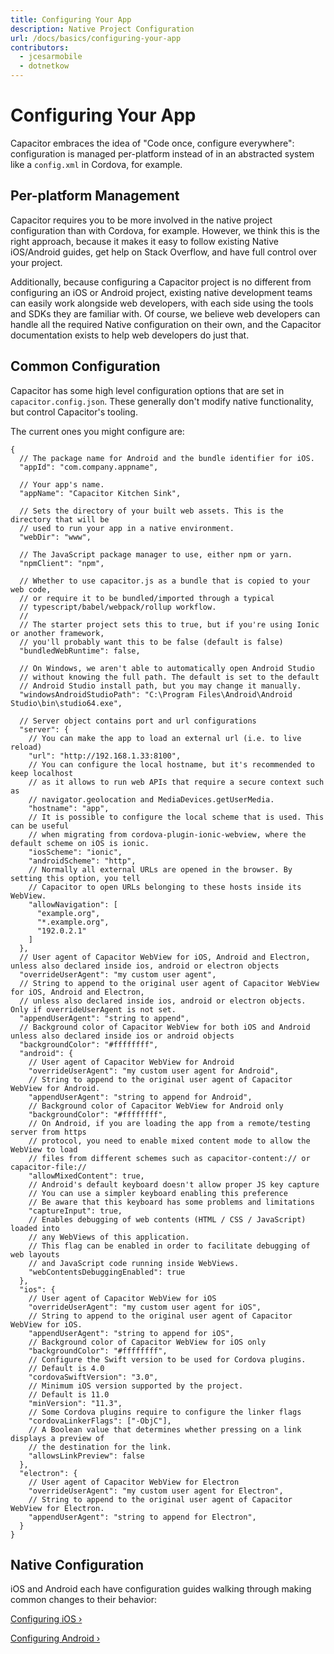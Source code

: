 ```yaml
---
title: Configuring Your App
description: Native Project Configuration
url: /docs/basics/configuring-your-app
contributors:
  - jcesarmobile
  - dotnetkow
---
```


# Configuring Your App

<p class="intro">Capacitor embraces the idea of "Code once, configure everywhere": configuration is
managed per-platform instead of in an abstracted system like a <code>config.xml</code> in Cordova, for example.</p>

## Per-platform Management

Capacitor requires you to be more involved in the native project configuration than with Cordova, for example. However,
we think this is the right approach, because it makes it easy to follow existing Native iOS/Android guides, get help on Stack Overflow, and have full control over your project.

Additionally, because configuring a Capacitor project is no different from configuring an iOS or Android project, existing native development teams can easily work alongside
web developers, with each side using the tools and SDKs they are familiar with. Of course, we believe web developers can handle all the required Native configuration on their own, and 
the Capacitor documentation exists to help web developers do just that.

## Common Configuration

Capacitor has some high level configuration options that are set in `capacitor.config.json`. These generally don't modify native functionality, but control Capacitor's tooling.

The current ones you might configure are:

```json5
{
  // The package name for Android and the bundle identifier for iOS.
  "appId": "com.company.appname",

  // Your app's name.
  "appName": "Capacitor Kitchen Sink",

  // Sets the directory of your built web assets. This is the directory that will be
  // used to run your app in a native environment.
  "webDir": "www",

  // The JavaScript package manager to use, either npm or yarn.
  "npmClient": "npm",

  // Whether to use capacitor.js as a bundle that is copied to your web code,
  // or require it to be bundled/imported through a typical
  // typescript/babel/webpack/rollup workflow.
  //
  // The starter project sets this to true, but if you're using Ionic or another framework,
  // you'll probably want this to be false (default is false)
  "bundledWebRuntime": false,

  // On Windows, we aren't able to automatically open Android Studio
  // without knowing the full path. The default is set to the default
  // Android Studio install path, but you may change it manually.
  "windowsAndroidStudioPath": "C:\Program Files\Android\Android Studio\bin\studio64.exe",

  // Server object contains port and url configurations 
  "server": {
    // You can make the app to load an external url (i.e. to live reload)
    "url": "http://192.168.1.33:8100",
    // You can configure the local hostname, but it's recommended to keep localhost
    // as it allows to run web APIs that require a secure context such as
    // navigator.geolocation and MediaDevices.getUserMedia.
    "hostname": "app",
    // It is possible to configure the local scheme that is used. This can be useful
    // when migrating from cordova-plugin-ionic-webview, where the default scheme on iOS is ionic.
    "iosScheme": "ionic",
    "androidScheme": "http",
    // Normally all external URLs are opened in the browser. By setting this option, you tell
    // Capacitor to open URLs belonging to these hosts inside its WebView.
    "allowNavigation": [
      "example.org",
      "*.example.org",
      "192.0.2.1"
    ]
  },
  // User agent of Capacitor WebView for iOS, Android and Electron, unless also declared inside ios, android or electron objects
  "overrideUserAgent": "my custom user agent",
  // String to append to the original user agent of Capacitor WebView for iOS, Android and Electron,
  // unless also declared inside ios, android or electron objects. Only if overrideUserAgent is not set.
  "appendUserAgent": "string to append",
  // Background color of Capacitor WebView for both iOS and Android unless also declared inside ios or android objects
  "backgroundColor": "#ffffffff",
  "android": {
    // User agent of Capacitor WebView for Android
    "overrideUserAgent": "my custom user agent for Android",
    // String to append to the original user agent of Capacitor WebView for Android.
    "appendUserAgent": "string to append for Android",
    // Background color of Capacitor WebView for Android only
    "backgroundColor": "#ffffffff",
    // On Android, if you are loading the app from a remote/testing server from https
    // protocol, you need to enable mixed content mode to allow the WebView to load
    // files from different schemes such as capacitor-content:// or capacitor-file://
    "allowMixedContent": true,
    // Android's default keyboard doesn't allow proper JS key capture
    // You can use a simpler keyboard enabling this preference
    // Be aware that this keyboard has some problems and limitations
    "captureInput": true,
    // Enables debugging of web contents (HTML / CSS / JavaScript) loaded into
    // any WebViews of this application.
    // This flag can be enabled in order to facilitate debugging of web layouts
    // and JavaScript code running inside WebViews.
    "webContentsDebuggingEnabled": true
  },
  "ios": {
    // User agent of Capacitor WebView for iOS
    "overrideUserAgent": "my custom user agent for iOS",
    // String to append to the original user agent of Capacitor WebView for iOS.
    "appendUserAgent": "string to append for iOS",
    // Background color of Capacitor WebView for iOS only
    "backgroundColor": "#ffffffff",
    // Configure the Swift version to be used for Cordova plugins.
    // Default is 4.0
    "cordovaSwiftVersion": "3.0",
    // Minimum iOS version supported by the project.
    // Default is 11.0
    "minVersion": "11.3",
    // Some Cordova plugins require to configure the linker flags
    "cordovaLinkerFlags": ["-ObjC"],
    // A Boolean value that determines whether pressing on a link displays a preview of
    // the destination for the link.
    "allowsLinkPreview": false
  },
  "electron": {
    // User agent of Capacitor WebView for Electron
    "overrideUserAgent": "my custom user agent for Electron",
    // String to append to the original user agent of Capacitor WebView for Electron.
    "appendUserAgent": "string to append for Electron",
  }
}
```

## Native Configuration

iOS and Android each have configuration guides walking through making common changes to their behavior:

[Configuring iOS &#8250;](/docs/ios/configuration)

[Configuring Android &#8250;](/docs/android/configuration)
